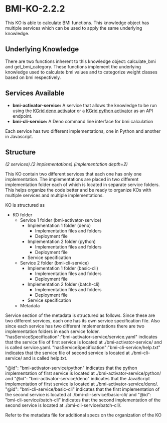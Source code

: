 # BMI-KO-2.2.2

This KO is able to calculate BMI functions. This knowledge object has multiple services which can be used to apply the same underlying knowledge.

## Underlying Knowledge
There are two functions inherent to this knowledge object: calculate_bmi and get_bmi_category. These functions implement the underlying knowledge used to calculate bmi values and to categorize weight classes based on bmi respectively.

## Services Available
- **bmi-activator-service:** A service that allows the knowledge to be run using the [KGrid deno activator](https://github.com/kgrid/javascript-activator) or a [KGrid python activator](https://github.com/kgrid/python-activator) as an API endpoint.
- **bmi-cli-service:** A Deno command line interface for bmi calculation

Each service has two different implementations, one in Python and another in Javascript. 

## Structure
*(2 services).(2 implementations).(implementation depth=2)*

This KO contain two different services that each one has only one implementation. The implementations are placed in two different implementation folder each of which is located in separate service folders. This helps organize the code better and be ready to organize KOs with multiple services and multiple implementations.

KO is structured as

- KO folder
  - Service 1 folder (bmi-activator-service)
      - Implementation 1 folder (deno)
        - Implementation files and folders            
        - Deployment file      
      - Implementation 2 folder (python)
        - Implementation files and folders            
        - Deployment file
      - Service specification
  - Service 2 folder (bmi-cli-service)
      - Implementation 1 folder (basic-cli)
        - Implementation files and folders            
        - Deployment file
      - Implementation 2 folder (batch-cli)
        - Implementation files and folders            
        - Deployment file
      - Service specification
  - Metadata

Service section of the metadata is structured as follows. Since these are two different services, each one has its own service specification file. Also since each service has two different implementations there are two implementation folders in each service folder.  "hasServiceSpecification":"bmi-activator-service/service.yaml" indicates that the service file of first service is located at ./bmi-activator-service/ and is called service.yaml. "hasServiceSpecification":"bmi-cli-service/help.txt" indicates that the service file of second service is located at ./bmi-cli-service/ and is called help.txt.

"@id": "bmi-activator-service/python" indicates that the python implementation of first service is located at ./bmi-activator-service/python/ and "@id": "bmi-activator-service/deno" indicates that the JavaScript implementation of first service is located at ./bmi-activator-service/deno/.  "@id": "bmi-cli-service/basic-cli" indicates that the first implementation of the second service is located at ./bmi-cli-service/basic-cli/ and "@id": "bmi-cli-service/batch-cli" indicates that the second implementation of the second service is located at ./bmi-cli-service/batch-cli/.

Refer to the metadata file for additional specs on the organization of the KO 